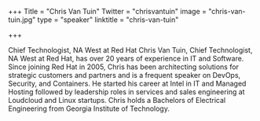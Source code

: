 +++
Title = "Chris Van Tuin"
Twitter = "chrisvantuin"
image = "chris-van-tuin.jpg"
type = "speaker"
linktitle = "chris-van-tuin"

+++

Chief Technologist, NA West at Red Hat
Chris Van Tuin, Chief Technologist, NA West at Red Hat, has over 20 years of experience in IT and Software.   Since joining Red Hat in 2005, Chris has been architecting solutions for strategic customers and partners and is a frequent speaker on DevOps, Security, and Containers.  He started his career at Intel in IT and Managed Hosting followed by leadership roles in services and sales engineering at Loudcloud and Linux startups. Chris holds a Bachelors of Electrical Engineering from Georgia Institute of Technology.
